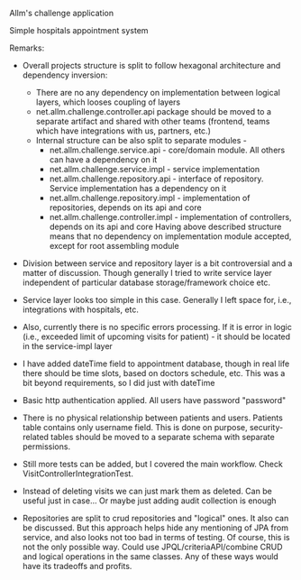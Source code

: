 Allm's challenge application

Simple hospitals appointment system

Remarks:
- Overall projects structure is split to follow hexagonal architecture and dependency inversion:
    - There are no any dependency on implementation between logical layers, which looses coupling of layers
    - net.allm.challenge.controller.api package should be moved to a separate artifact 
  and shared with other teams (frontend, teams which have integrations with us, partners, etc.)
    - Internal structure can be also split to separate modules - 
      - net.allm.challenge.service.api - core/domain module. All  others can have a dependency on it
      - net.allm.challenge.service.impl - service implementation
      - net.allm.challenge.repository.api - interface of repository. Service implementation has a dependency on it
      - net.allm.challenge.repository.impl - implementation of repositories, depends on its api and core
      - net.allm.challenge.controller.impl - implementation of controllers, depends on its api and core
    Having above described structure means that no dependency on implementation module accepted, except for root assembling module
- Division between service and repository layer is a bit controversial and a matter of discussion. Though generally I
tried to write service layer independent of particular database storage/framework choice etc.
- Service layer looks too simple in this case. Generally I left space for, i.e., integrations with hospitals, etc.
- Also, currently there is no specific errors processing. If it is error in logic (i.e., exceeded limit of 
upcoming visits for patient) - it should be located in the service-impl layer
- I have added dateTime field to appointment database, though in real life there should be time slots, 
based on doctors schedule, etc. This was a bit beyond requirements, so I did just with dateTime
- Basic http authentication applied. All users have password "password"
- There is no physical relationship between patients and users. Patients table contains only username field. 
This is done on purpose, security-related tables should be moved to a separate schema with separate permissions.

- Still more tests can be added, but I covered the main workflow. Check VisitControllerIntegrationTest.
- Instead of deleting visits we can just mark them as deleted. Can be useful just in case... Or maybe just adding audit collection is enough

- Repositories are split to crud repositories and "logical" ones. It also can be discussed. But this approach 
helps hide any mentioning of JPA from service, and also looks not too bad in terms of testing. Of course, this 
is not the only possible way. Could use JPQL/criteriaAPI/combine CRUD and logical operations in the same 
classes. Any of these ways would have its tradeoffs and profits.  

